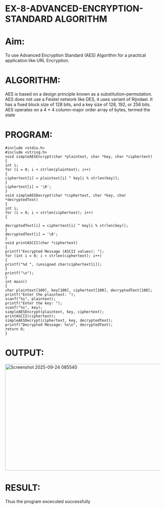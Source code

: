 # EX-8-ADVANCED-ENCRYPTION-STANDARD ALGORITHM
# Aim:
To use Advanced Encryption Standard (AES) Algorithm for a practical application like URL Encryption.

# ALGORITHM:
AES is based on a design principle known as a substitution–permutation.
AES does not use a Feistel network like DES, it uses variant of Rijndael.
It has a fixed block size of 128 bits, and a key size of 128, 192, or 256 bits.
AES operates on a 4 × 4 column-major order array of bytes, termed the state
# PROGRAM:
~~~
#include <stdio.h> 
#include <string.h>
void simpleAESEncrypt(char *plaintext, char *key, char *ciphertext)
{
int i;
for (i = 0; i < strlen(plaintext); i++)
{
ciphertext[i] = plaintext[i] ^ key[i % strlen(key)];
}
ciphertext[i] = '\0';
}
void simpleAESDecrypt(char *ciphertext, char *key, char *decryptedText)
{
int i;
for (i = 0; i < strlen(ciphertext); i++)
{

decryptedText[i] = ciphertext[i] ^ key[i % strlen(key)];
}
decryptedText[i] = '\0';
}
void printASCII(char *ciphertext)
{
printf("Encrypted Message (ASCII values): ");
for (int i = 0; i < strlen(ciphertext); i++)
{
printf("%d ", (unsigned char)ciphertext[i]);
}
printf("\n");
}
int main()
{
char plaintext[100], key[100], ciphertext[100], decryptedText[100]; 
printf("Enter the plaintext: ");
scanf("%s", plaintext);
printf("Enter the key: "); 
scanf("%s", key); 
simpleAESEncrypt(plaintext, key, ciphertext); 
printASCII(ciphertext); 
simpleAESDecrypt(ciphertext, key, decryptedText);
printf("Decrypted Message: %s\n", decryptedText);
return 0;
}
~~~


# OUTPUT:

<img width="628" height="346" alt="Screenshot 2025-09-24 085540" src="https://github.com/user-attachments/assets/d4fdec06-19c4-439e-9087-7b33146ba07d" />



# RESULT:
Thus the program excecuted successfully



